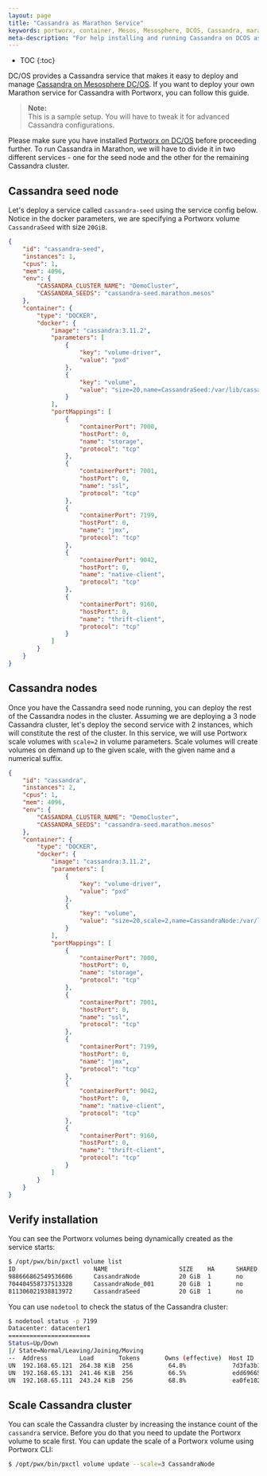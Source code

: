 ```yaml
---
layout: page
title: "Cassandra as Marathon Service"
keywords: portworx, container, Mesos, Mesosphere, DCOS, Cassandra, marathon
meta-description: "For help installing and running Cassandra on DCOS as Marathon service, use the guide from Portworx! Achieve more with Portworx backing your cluster."
---
```


* TOC
{:toc}

DC/OS provides a Cassandra service that makes it easy to deploy and manage [Cassandra on Mesosphere DC/OS](/scheduler/mesosphere-dcos/cassandra.html). If you want to deploy your own Marathon service for Cassandra with Portworx, you can follow this guide.

>**Note:**<br/>This is a sample setup. You will have to tweak it for advanced Cassandra configurations.

Please make sure you have installed [Portworx on DC/OS](/scheduler/mesosphere-dcos/install.html) before proceeding further. To run Cassandra in Marathon, we will have to divide it in two different services - one for the seed node and the other for the remaining Cassandra cluster.

## Cassandra seed node
Let's deploy a service called `cassandra-seed` using the service config below. Notice in the docker parameters, we are specifying a Portworx volume `CassandraSeed` with size `20GiB`.
```json
{
    "id": "cassandra-seed",
    "instances": 1,
    "cpus": 1,
    "mem": 4096,
    "env": {
        "CASSANDRA_CLUSTER_NAME": "DemoCluster",
        "CASSANDRA_SEEDS": "cassandra-seed.marathon.mesos"
    },
    "container": {
        "type": "DOCKER",
        "docker": {
            "image": "cassandra:3.11.2",
            "parameters": [
                {
                    "key": "volume-driver",
                    "value": "pxd"
                },
                {
                    "key": "volume",
                    "value": "size=20,name=CassandraSeed:/var/lib/cassandra"
                }
            ],
            "portMappings": [
                {
                    "containerPort": 7000,
                    "hostPort": 0,
                    "name": "storage",
                    "protocol": "tcp"
                },
                {
                    "containerPort": 7001,
                    "hostPort": 0,
                    "name": "ssl",
                    "protocol": "tcp"
                },
                {
                    "containerPort": 7199,
                    "hostPort": 0,
                    "name": "jmx",
                    "protocol": "tcp"
                },
                {
                    "containerPort": 9042,
                    "hostPort": 0,
                    "name": "native-client",
                    "protocol": "tcp"
                },
                {
                    "containerPort": 9160,
                    "hostPort": 0,
                    "name": "thrift-client",
                    "protocol": "tcp"
                }
            ]
        }
    }
}
```

## Cassandra nodes
Once you have the Cassandra seed node running, you can deploy the rest of the Cassandra nodes in the cluster. Assuming we are deploying a 3 node Cassandra cluster, let's deploy the second service with 2 instances, which will constitute the rest of the cluster. In this service, we will use Portworx scale volumes with `scale=2` in volume parameters. Scale volumes will create volumes on demand up to the given scale, with the given name and a numerical suffix.
```json
{
    "id": "cassandra",
    "instances": 2,
    "cpus": 1,
    "mem": 4096,
    "env": {
        "CASSANDRA_CLUSTER_NAME": "DemoCluster",
        "CASSANDRA_SEEDS": "cassandra-seed.marathon.mesos"
    },
    "container": {
        "type": "DOCKER",
        "docker": {
            "image": "cassandra:3.11.2",
            "parameters": [
                {
                    "key": "volume-driver",
                    "value": "pxd"
                },
                {
                    "key": "volume",
                    "value": "size=20,scale=2,name=CassandraNode:/var/lib/cassandra"
                }
            ],
            "portMappings": [
                {
                    "containerPort": 7000,
                    "hostPort": 0,
                    "name": "storage",
                    "protocol": "tcp"
                },
                {
                    "containerPort": 7001,
                    "hostPort": 0,
                    "name": "ssl",
                    "protocol": "tcp"
                },
                {
                    "containerPort": 7199,
                    "hostPort": 0,
                    "name": "jmx",
                    "protocol": "tcp"
                },
                {
                    "containerPort": 9042,
                    "hostPort": 0,
                    "name": "native-client",
                    "protocol": "tcp"
                },
                {
                    "containerPort": 9160,
                    "hostPort": 0,
                    "name": "thrift-client",
                    "protocol": "tcp"
                }
            ]
        }
    }
}
```

## Verify installation
You can see the Portworx volumes being dynamically created as the service starts:
```bash
$ /opt/pwx/bin/pxctl volume list
ID                      NAME                    SIZE    HA      SHARED  ENCRYPTED       COMPRESSED      IO_PRIORITY     SCALE   STATUS        HA-STATE
988666862549536606      CassandraNode           20 GiB  1       no      no              no              LOW             2       up - attached on 192.168.65.111        Up
704404558737513328      CassandraNode_001       20 GiB  1       no      no              no              LOW             1       up - attached on 192.168.65.121        Up
811306021938813972      CassandraSeed           20 GiB  1       no      no              no              LOW             0       up - attached on 192.168.65.131        Up
```

You can use `nodetool` to check the status of the Cassandra cluster:
```bash
$ nodetool status -p 7199
Datacenter: datacenter1
=======================
Status=Up/Down
|/ State=Normal/Leaving/Joining/Moving
--  Address         Load       Tokens       Owns (effective)  Host ID                               Rack
UN  192.168.65.121  264.38 KiB  256          64.8%             7d3fa3b1-0494-4a53-a715-5eb20e8f2e87  rack1
UN  192.168.65.131  241.46 KiB  256          66.5%             edd69665-0262-4677-979d-e48cf355e963  rack1
UN  192.168.65.111  243.24 KiB  256          68.8%             ea0fe102-867b-4fd9-b875-167f90c056b2  rack1
```

## Scale Cassandra cluster
You can scale the Cassandra cluster by increasing the instance count of the `cassandra` service. Before you do that you need to update the Portworx volume to scale first. You can update the scale of a Portworx volume using Portworx CLI:
```bash
$ /opt/pwx/bin/pxctl volume update --scale=3 CassandraNode
```